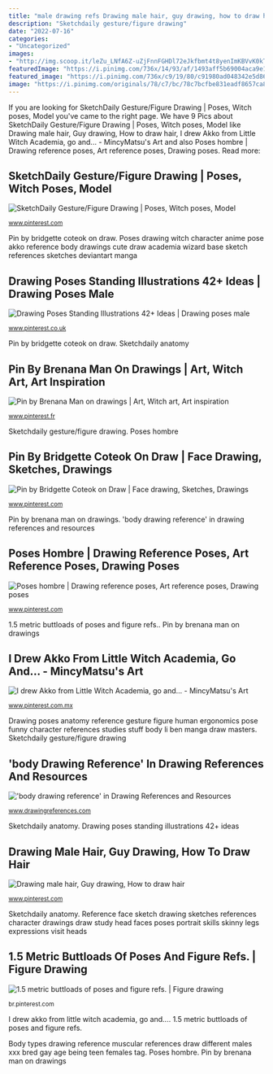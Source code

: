 ```yaml
---
title: "male drawing refs Drawing male hair, guy drawing, how to draw hair"
description: "Sketchdaily gesture/figure drawing"
date: "2022-07-16"
categories:
- "Uncategorized"
images:
- "http://img.scoop.it/leZu_LNfA6Z-uZjFnnFGHDl72eJkfbmt4t8yenImKBVvK0kTmF0xjctABnaLJIm9"
featuredImage: "https://i.pinimg.com/736x/14/93/af/1493aff5b69004aca9e1c0bcc4de4284.jpg"
featured_image: "https://i.pinimg.com/736x/c9/19/80/c91980ad048342e5d8630c414ac61436.jpg"
image: "https://i.pinimg.com/originals/78/c7/bc/78c7bcfbe831eadf8657ca8ee2776daf.jpg"
---
```


If you are looking for SketchDaily Gesture/Figure Drawing | Poses, Witch poses, Model you've came to the right page. We have 9 Pics about SketchDaily Gesture/Figure Drawing | Poses, Witch poses, Model like Drawing male hair, Guy drawing, How to draw hair, I drew Akko from Little Witch Academia, go and... - MincyMatsu&#039;s Art and also Poses hombre | Drawing reference poses, Art reference poses, Drawing poses. Read more:

## SketchDaily Gesture/Figure Drawing | Poses, Witch Poses, Model

![SketchDaily Gesture/Figure Drawing | Poses, Witch poses, Model](https://i.pinimg.com/736x/bb/ce/ba/bbceba2de9b0638f13f7d6b4298d42e1--drawing-practice-figure-drawing.jpg "1.5 metric buttloads of poses and figure refs.")

<small>www.pinterest.com</small>

Pin by bridgette coteok on draw. Poses drawing witch character anime pose akko reference body drawings cute draw academia wizard base sketch references sketches deviantart manga

## Drawing Poses Standing Illustrations 42+ Ideas | Drawing Poses Male

![Drawing Poses Standing Illustrations 42+ Ideas | Drawing poses male](https://i.pinimg.com/736x/62/f7/ad/62f7ada6551824899f479d4a8ddf840f.jpg "Drawing male hair, guy drawing, how to draw hair")

<small>www.pinterest.co.uk</small>

Pin by bridgette coteok on draw. Sketchdaily anatomy

## Pin By Brenana Man On Drawings | Art, Witch Art, Art Inspiration

![Pin by Brenana Man on drawings | Art, Witch art, Art inspiration](https://i.pinimg.com/736x/14/93/af/1493aff5b69004aca9e1c0bcc4de4284.jpg "Poses drawing witch character anime pose akko reference body drawings cute draw academia wizard base sketch references sketches deviantart manga")

<small>www.pinterest.fr</small>

Sketchdaily gesture/figure drawing. Poses hombre

## Pin By Bridgette Coteok On Draw | Face Drawing, Sketches, Drawings

![Pin by Bridgette Coteok on Draw | Face drawing, Sketches, Drawings](https://i.pinimg.com/originals/c2/c6/15/c2c615adb1068bbd85a48204eebfaf25.jpg "Pin by bridgette coteok on draw")

<small>www.pinterest.com</small>

Pin by brenana man on drawings. &#039;body drawing reference&#039; in drawing references and resources

## Poses Hombre | Drawing Reference Poses, Art Reference Poses, Drawing Poses

![Poses hombre | Drawing reference poses, Art reference poses, Drawing poses](https://i.pinimg.com/736x/c9/19/80/c91980ad048342e5d8630c414ac61436.jpg "Sketchdaily gesture/figure drawing")

<small>www.pinterest.com</small>

1.5 metric buttloads of poses and figure refs.. Pin by brenana man on drawings

## I Drew Akko From Little Witch Academia, Go And... - MincyMatsu&#039;s Art

![I drew Akko from Little Witch Academia, go and... - MincyMatsu&#039;s Art](https://i.pinimg.com/736x/9b/be/68/9bbe68f46d537f26cea4009e24d644f6--little-witch-academia-akko-shorts-movie.jpg "1.5 metric buttloads of poses and figure refs.")

<small>www.pinterest.com.mx</small>

Drawing poses anatomy reference gesture figure human ergonomics pose funny character references studies stuff body li ben manga draw masters. Sketchdaily gesture/figure drawing

## &#039;body Drawing Reference&#039; In Drawing References And Resources

![&#039;body drawing reference&#039; in Drawing References and Resources](http://img.scoop.it/leZu_LNfA6Z-uZjFnnFGHDl72eJkfbmt4t8yenImKBVvK0kTmF0xjctABnaLJIm9 "I drew akko from little witch academia, go and...")

<small>www.drawingreferences.com</small>

Sketchdaily anatomy. Drawing poses standing illustrations 42+ ideas

## Drawing Male Hair, Guy Drawing, How To Draw Hair

![Drawing male hair, Guy drawing, How to draw hair](https://i.pinimg.com/originals/4a/6b/cc/4a6bcc0993ede5b05c1b60da974b0b29.png "Pin by brenana man on drawings")

<small>www.pinterest.com</small>

Sketchdaily anatomy. Reference face sketch drawing sketches references character drawings draw study head faces poses portrait skills skinny legs expressions visit heads

## 1.5 Metric Buttloads Of Poses And Figure Refs. | Figure Drawing

![1.5 metric buttloads of poses and figure refs. | Figure drawing](https://i.pinimg.com/originals/78/c7/bc/78c7bcfbe831eadf8657ca8ee2776daf.jpg "Sketchdaily gesture/figure drawing")

<small>br.pinterest.com</small>

I drew akko from little witch academia, go and.... 1.5 metric buttloads of poses and figure refs.

Body types drawing reference muscular references draw different males xxx bred gay age being teen females tag. Poses hombre. Pin by brenana man on drawings
